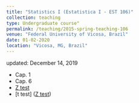 ```yaml
---
title: "Statistics I (Estatistica I - EST 106)"
collection: teaching
type: Undergraduate course"
permalink: /teaching/2015-spring-teaching-106
venue: "Federal University of Vicosa, Brazil"
date: 01-02-2020
location: "Vicosa, MG, Brazil"
---
```

updated: December 14, 2019

* Cap. 1
*  Cap. 6
 * [Z test](https://www.dropbox.com/s/bmmezhlm5ryk2g4/CAPITULO6.2%20-%20teste%20z.pdf?dl=0)
 * [t test] ([Z test](https://www.dropbox.com/s/bmmezhlm5ryk2g4/CAPITULO6.2%20-%20teste%20z.pdf?dl=0))

